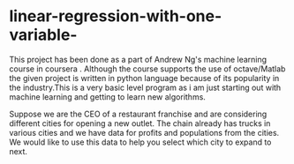# linear-regression-with-one-variable-
This project has been done as a part of Andrew Ng's machine learning course in coursera . Although the course supports the use of octave/Matlab the given project is written in python language because of its popularity in the industry.This is a very basic level program as i am just starting out with machine learning and getting to learn new algorithms.

Suppose we are the CEO of a restaurant franchise and are considering different cities for opening a new outlet. The chain already has trucks in various cities and we have data for profits and populations from the cities. We would like to use this data to help you select which city to expand to next.
